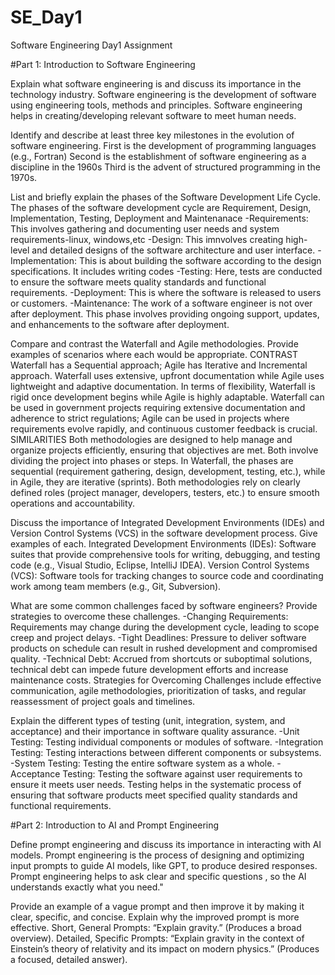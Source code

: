 # SE_Day1
Software Engineering Day1 Assignment

#Part 1: Introduction to Software Engineering

Explain what software engineering is and discuss its importance in the technology industry.
Software engineering is the development of software using engineering tools, methods and principles.
Software engineering helps in creating/developing relevant software to meet human needs.


Identify and describe at least three key milestones in the evolution of software engineering.
First is the development of programming languages (e.g., Fortran)
Second is the establishment of software engineering as a discipline in the 1960s
Third is the advent of structured programming in the 1970s.


List and briefly explain the phases of the Software Development Life Cycle.
The phases of the software development cycle are Requirement, Design, Implementation, Testing, Deployment and Maintenanace
-Requirements: This involves gathering and documenting user needs and system requirements-linux, windows,etc
-Design: This imnvolves creating high-level and detailed designs of the software architecture and user interface.
-Implementation: This is about building the software according to the design specifications. It includes writing codes
-Testing: Here, tests are conducted to ensure the software meets quality standards and functional requirements.
-Deployment: This is where the software is released to users or customers.
-Maintenance: The work of a software engineer is not over after deployment. This phase involves providing ongoing support, updates, and enhancements to the software after deployment.


Compare and contrast the Waterfall and Agile methodologies. Provide examples of scenarios where each would be appropriate.
CONTRAST
Waterfall has a Sequential approach; Agile has Iterative and Incremental approach.
Waterfall uses extensive, upfront documentation	while Agile uses lightweight and adaptive documentation.
In terms of flexibility, Waterfall is rigid once development begins while Agile is highly adaptable.
Waterfall can be used in government projects requiring extensive documentation and adherence to strict regulations; Agile can be used in projects where requirements evolve rapidly, and continuous customer feedback is crucial.
SIMILARITIES
Both methodologies are designed to help manage and organize projects efficiently, ensuring that objectives are met.
Both involve dividing the project into phases or steps. In Waterfall, the phases are sequential (requirement gathering, design, development, testing, etc.), while in Agile, they are iterative (sprints).
Both methodologies rely on clearly defined roles (project manager, developers, testers, etc.) to ensure smooth operations and accountability.


Discuss the importance of Integrated Development Environments (IDEs) and Version Control Systems (VCS) in the software development process. Give examples of each.
Integrated Development Environments (IDEs): Software suites that provide comprehensive tools for writing, debugging, and testing code (e.g., Visual Studio, Eclipse, IntelliJ IDEA).
Version Control Systems (VCS): Software tools for tracking changes to source code and coordinating work among team members (e.g., Git, Subversion).


What are some common challenges faced by software engineers? Provide strategies to overcome these challenges.
-Changing Requirements: Requirements may change during the development cycle, leading to scope creep and project delays.
-Tight Deadlines: Pressure to deliver software products on schedule can result in rushed development and compromised quality.
-Technical Debt: Accrued from shortcuts or suboptimal solutions, technical debt can impede future development efforts and increase maintenance costs.
Strategies for Overcoming Challenges include effective communication, agile methodologies, prioritization of tasks, and regular reassessment of project goals and timelines.


Explain the different types of testing (unit, integration, system, and acceptance) and their importance in software quality assurance.
-Unit Testing: Testing individual components or modules of software.
-Integration Testing: Testing interactions between different components or subsystems.
-System Testing: Testing the entire software system as a whole.
-Acceptance Testing: Testing the software against user requirements to ensure it meets user needs.
Testing helps in the systematic process of ensuring that software products meet specified quality standards and functional requirements.


#Part 2: Introduction to AI and Prompt Engineering


Define prompt engineering and discuss its importance in interacting with AI models.
Prompt engineering is the process of designing and optimizing input prompts to guide AI models, like GPT, to produce desired responses. 
Prompt engineering helps to ask clear and specific questions , so the AI understands exactly what you need."


Provide an example of a vague prompt and then improve it by making it clear, specific, and concise. Explain why the improved prompt is more effective.
Short, General Prompts: “Explain gravity.” (Produces a broad overview).
Detailed, Specific Prompts: “Explain gravity in the context of Einstein’s theory of relativity and its impact on modern physics.” (Produces a focused, detailed answer).
